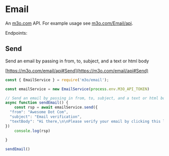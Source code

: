 # Email

An [m3o.com](https://m3o.com) API. For example usage see [m3o.com/Email/api](https://m3o.com/Email/api).

Endpoints:

## Send

Send an email by passing in from, to, subject, and a text or html body


[https://m3o.com/email/api#Send](https://m3o.com/email/api#Send)

```js
const { EmailService } = require('m3o/email');

const emailService = new EmailService(process.env.M3O_API_TOKEN)

// Send an email by passing in from, to, subject, and a text or html body
async function sendEmail() {
	const rsp = await emailService.send({
  "from": "Awesome Dot Com",
  "subject": "Email verification",
  "textBody": "Hi there,\n\nPlease verify your email by clicking this link: $micro_verification_link"
})
	console.log(rsp)
	
}

sendEmail()
```
